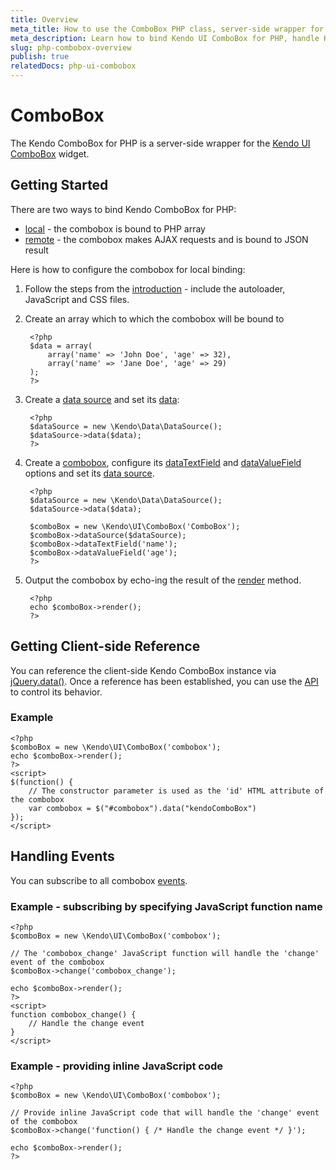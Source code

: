 ```yaml
---
title: Overview
meta_title: How to use the ComboBox PHP class, server-side wrapper for Kendo UI ComboBox widget
meta_description: Learn how to bind Kendo UI ComboBox for PHP, handle Kendo UI ComboBox Events, access an existing combobox.
slug: php-combobox-overview
publish: true
relatedDocs: php-ui-combobox
---
```


# ComboBox

The Kendo ComboBox for PHP is a server-side wrapper for the [Kendo UI ComboBox](/api/web/combobox) widget.

## Getting Started

There are two ways to bind Kendo ComboBox for PHP:

* [local](/getting-started/using-kendo-with/php/widgets/combobox/local-binding) - the combobox is bound to PHP array
* [remote](/getting-started/using-kendo-with/php/widgets/combobox/remote-binding) - the combobox makes AJAX requests and is bound to JSON result

Here is how to configure the combobox for local binding:

1. Follow the steps from the [introduction](/getting-started/using-kendo-with/php/introduction) - include the autoloader, JavaScript and CSS files.
2. Create an array which to which the combobox will be bound to

        <?php
        $data = array(
            array('name' => 'John Doe', 'age' => 32),
            array('name' => 'Jane Doe', 'age' => 29)
        );
        ?>
3. Create a [data source](/api/wrappers/php/Kendo/Data/DataSource) and set its [data](/api/wrappers/php/Kendo/Data/DataSource#data):

        <?php
        $dataSource = new \Kendo\Data\DataSource();
        $dataSource->data($data);
        ?>
4. Create a [combobox](/api/wrappers/php/Kendo/UI/ComboBox), configure its [dataTextField](/api/wrappers/php/Kendo/UI/ComboBox#datatextfield) and
[dataValueField](/api/wrappers/php/Kendo/UI/ComboBox#datavaluefield) options and set its [data source](/api/wrappers/php/Kendo/UI/ComboBox#datasource).

        <?php
        $dataSource = new \Kendo\Data\DataSource();
        $dataSource->data($data);

        $comboBox = new \Kendo\UI\ComboBox('ComboBox');
        $comboBox->dataSource($dataSource);
        $comboBox->dataTextField('name');
        $comboBox->dataValueField('age');
        ?>
5. Output the combobox by echo-ing the result of the [render](/api/wrappers/php/Kendo/UI/Widget#render) method.

        <?php
        echo $comboBox->render();
        ?>

## Getting Client-side Reference

You can reference the client-side Kendo ComboBox instance via [jQuery.data()](http://api.jquery.com/jQuery.data/).
Once a reference has been established, you can use the [API](/api/web/combobox#methods) to control its behavior.


### Example

    <?php
    $comboBox = new \Kendo\UI\ComboBox('combobox');
    echo $comboBox->render();
    ?>
    <script>
    $(function() {
        // The constructor parameter is used as the 'id' HTML attribute of the combobox
        var combobox = $("#combobox").data("kendoComboBox")
    });
    </script>

## Handling Events

You can subscribe to all combobox [events](/api/web/combobox#events).

### Example - subscribing by specifying JavaScript function name

    <?php
    $comboBox = new \Kendo\UI\ComboBox('combobox');

    // The 'combobox_change' JavaScript function will handle the 'change' event of the combobox
    $comboBox->change('combobox_change');

    echo $comboBox->render();
    ?>
    <script>
    function combobox_change() {
        // Handle the change event
    }
    </script>

### Example - providing inline JavaScript code

    <?php
    $comboBox = new \Kendo\UI\ComboBox('combobox');

    // Provide inline JavaScript code that will handle the 'change' event of the combobox
    $comboBox->change('function() { /* Handle the change event */ }');

    echo $comboBox->render();
    ?>
